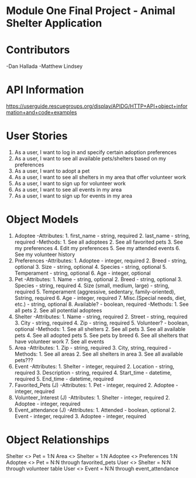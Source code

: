 # Module One Final Project - Animal Shelter Application

# Contributors
-Dan Hallada
-Matthew Lindsey

# API Information
 
https://userguide.rescuegroups.org/display/APIDG/HTTP+API+object+information+and+code+examples

# User Stories
1. As a user, I want to log in and specify certain adoption preferences
2. As a user, I want to see all available pets/shelters based on my preferences
3. As a user, I want to adopt a pet
4. As a user, I want to see all shelters in my area that offer volunteer work
5. As a user, I want to sign up for volunteer work
6. As a user, I want to see all events in my area
7. As a user, I want to sign up for events in my area

# Object Models
1. Adoptee
	-Attributes:
		1. first_name - string, required
		2. last_name - string, required
	-Methods:
		1. See all adoptees
		2. See all favorited pets
		3. See my preferences
		4. Edit my preferences
		5. See my attended events
		6. See my volunteer history
2. Preferences 
	-Attributes:
		1. Adoptee - integer, required
		2. Breed - string, optional
		3. Size - string, optional
		4. Species - string, optional
		5. Temperament - string, optional
		6. Age - integer, optional
3. Pet
	-Attributes:
		1. Name - string, optional
		2. Breed - string, optional
		3. Species - string, required
		4. Size (small, medium, large) - string, required
		5. Temperament (aggressive, sedentary, family-oriented), Sstring, required
		6. Age - integer, required
		7. Misc.(Special needs, diet, etc.) - string, optional
		8. Available?  - boolean, required
	-Methods:
		1. See all pets
		2. See all potential adoptees
4. Shelter
	-Attributes:
		1. Name - string, required
		2. Street - string, required
		3. City - string, required
		4. Zip - string, required
		5. Volunteer? - boolean, optional
	-Methods:
		1. See all shelters
		2. See all pets
		3. See all available pets
		4. See all adopted pets
		5. See pets by breed
		6. See all shelters that have volunteer work
		7. See all events
5. Area
	-Attributes:
		1. Zip - string, required
		3. City, string, required
	-Methods: 
		1. See all areas
		2. See all shelters in area
		3. See all available pets???
6. Event
	-Attributes:
		1. Shelter - integer, required
		2. Location - string, required
		3. Description - string, required
		4. Start_time - datetime, required
		5. End_time - datetime, required
7. Favorited_Pets (J)
	-Attributes:
		1. Pet - integer, required
		2. Adoptee - integer, required
8. Volunteer_Interest (J)
	-Attributes:
		1. Shelter - integer, required
		2. Adoptee - integer, required
9. Event_attendance (J)
	-Attributes:
		1. Attended - boolean, optional
		2. Event - integer, required
		3. Adoptee - integer, required


# Object Relationships
Shelter <> Pet = 1:N
Area <> Shelter = 1:N
Adoptee <> Preferences 1:N
Adoptee <> Pet = N:N through favorited_pets
User <> Shelter = N:N through volunteer table
User <> Event = N:N through event_attendance


